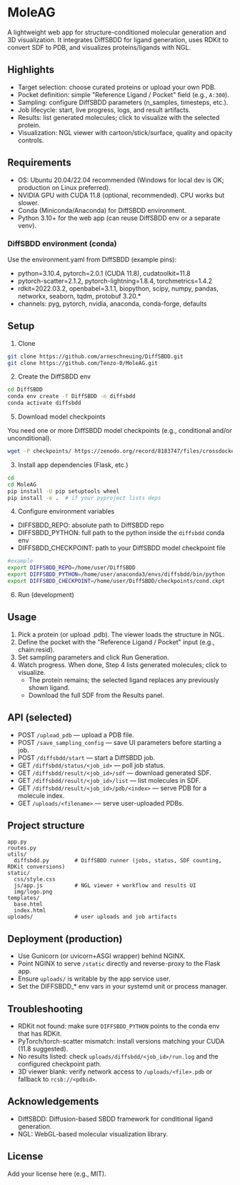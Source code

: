 # MoleAG

A lightweight web app for structure-conditioned molecular generation and 3D visualization. It integrates DiffSBDD for ligand generation, uses RDKit to convert SDF to PDB, and visualizes proteins/ligands with NGL.

## Highlights
- Target selection: choose curated proteins or upload your own PDB.
- Pocket definition: simple "Reference Ligand / Pocket" field (e.g., `A:300`).
- Sampling: configure DiffSBDD parameters (n_samples, timesteps, etc.).
- Job lifecycle: start, live progress, logs, and result artifacts.
- Results: list generated molecules; click to visualize with the selected protein.
- Visualization: NGL viewer with cartoon/stick/surface, quality and opacity controls.

## Requirements
- OS: Ubuntu 20.04/22.04 recommended (Windows for local dev is OK; production on Linux preferred).
- NVIDIA GPU with CUDA 11.8 (optional, recommended). CPU works but slower.
- Conda (Miniconda/Anaconda) for DiffSBDD environment.
- Python 3.10+ for the web app (can reuse DiffSBDD env or a separate venv).

### DiffSBDD environment (conda)
Use the environment.yaml from DiffSBDD (example pins):
- python=3.10.4, pytorch=2.0.1 (CUDA 11.8), cudatoolkit=11.8
- pytorch-scatter=2.1.2, pytorch-lightning=1.8.4, torchmetrics=1.4.2
- rdkit=2022.03.2, openbabel=3.1.1, biopython, scipy, numpy, pandas, networkx, seaborn, tqdm, protobuf 3.20.*
- channels: pyg, pytorch, nvidia, anaconda, conda-forge, defaults

## Setup

1) Clone
```bash
git clone https://github.com/arneschneuing/DiffSBDD.git
git clone https://github.com/Tenzo-0/MoleAG.git
```

2) Create the DiffSBDD env
```bash
cd DiffSBDD
conda env create -f DiffSBDD -n diffsbdd
conda activate diffsbdd
```

5) Download model checkpoints

You need one or more DiffSBDD model checkpoints (e.g., conditional and/or unconditional).
```bash
wget -P checkpoints/ https://zenodo.org/record/8183747/files/crossdocked_fullatom_cond.ckpt
```

3) Install app dependencies (Flask, etc.)
```bash
cd
cd MoleAG
pip install -U pip setuptools wheel
pip install -e .  # if your pyproject lists deps
```

4) Configure environment variables
- DIFFSBDD_REPO: absolute path to DiffSBDD repo
- DIFFSBDD_PYTHON: full path to the python inside the `diffsbdd` conda env
- DIFFSBDD_CHECKPOINT: path to your DiffSBDD model checkpoint file

```bash
#example
export DIFFSBDD_REPO=/home/user/DiffSBDD
export DIFFSBDD_PYTHON=/home/user/anaconda3/envs/diffsbdd/bin/python
export DIFFSBDD_CHECKPOINT=/home/user/DiffSBDD/checkpoints/cond.ckpt
```

6) Run (development)

## Usage
1. Pick a protein (or upload .pdb). The viewer loads the structure in NGL.
2. Define the pocket with the "Reference Ligand / Pocket" input (e.g., chain:resid).
3. Set sampling parameters and click Run Generation.
4. Watch progress. When done, Step 4 lists generated molecules; click to visualize.
   - The protein remains; the selected ligand replaces any previously shown ligand.
   - Download the full SDF from the Results panel.

## API (selected)
- POST `/upload_pdb` — upload a PDB file.
- POST `/save_sampling_config` — save UI parameters before starting a job.
- POST `/diffsbdd/start` — start a DiffSBDD job.
- GET `/diffsbdd/status/<job_id>` — poll job status.
- GET `/diffsbdd/result/<job_id>/sdf` — download generated SDF.
- GET `/diffsbdd/result/<job_id>/list` — list molecules in SDF.
- GET `/diffsbdd/result/<job_id>/pdb/<index>` — serve PDB for a molecule index.
- GET `/uploads/<filename>` — serve user-uploaded PDBs.

## Project structure
```
app.py
routes.py
utils/
  diffsbdd.py        # DiffSBDD runner (jobs, status, SDF counting, RDKit conversions)
static/
  css/style.css
  js/app.js          # NGL viewer + workflow and results UI
  img/logo.png
templates/
  base.html
  index.html
uploads/             # user uploads and job artifacts
```

## Deployment (production)
- Use Gunicorn (or uvicorn+ASGI wrapper) behind NGINX.
- Point NGINX to serve `/static` directly and reverse-proxy to the Flask app.
- Ensure `uploads/` is writable by the app service user.
- Set the DIFFSBDD_* env vars in your systemd unit or process manager.

## Troubleshooting
- RDKit not found: make sure `DIFFSBDD_PYTHON` points to the conda env that has RDKit.
- PyTorch/torch-scatter mismatch: install versions matching your CUDA (11.8 suggested).
- No results listed: check `uploads/diffsbdd/<job_id>/run.log` and the configured checkpoint path.
- 3D viewer blank: verify network access to `/uploads/<file>.pdb` or fallback to `rcsb://<pdbid>`.

## Acknowledgements
- DiffSBDD: Diffusion-based SBDD framework for conditional ligand generation.
- NGL: WebGL-based molecular visualization library.

## License
Add your license here (e.g., MIT).
